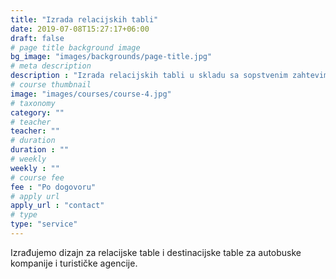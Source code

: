 ```yaml
---
title: "Izrada relacijskih tabli"
date: 2019-07-08T15:27:17+06:00
draft: false
# page title background image
bg_image: "images/backgrounds/page-title.jpg"
# meta description
description : "Izrada relacijskih tabli u skladu sa sopstvenim zahtevima."
# course thumbnail
image: "images/courses/course-4.jpg"
# taxonomy
category: ""
# teacher
teacher: ""
# duration
duration : ""
# weekly
weekly : ""
# course fee
fee : "Po dogovoru"
# apply url
apply_url : "contact"
# type
type: "service"
---
```


Izrađujemo dizajn za relacijske table i destinacijske table za autobuske kompanije i turističke agencije.